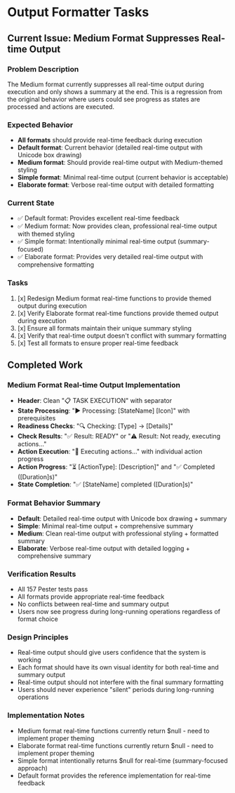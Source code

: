 # Output Formatter Tasks

## Current Issue: Medium Format Suppresses Real-time Output

### Problem Description
The Medium format currently suppresses all real-time output during execution and only shows a summary at the end. This is a regression from the original behavior where users could see progress as states are processed and actions are executed.

### Expected Behavior
- **All formats** should provide real-time feedback during execution
- **Default format**: Current behavior (detailed real-time output with Unicode box drawing)
- **Medium format**: Should provide real-time output with Medium-themed styling
- **Simple format**: Minimal real-time output (current behavior is acceptable)
- **Elaborate format**: Verbose real-time output with detailed formatting

### Current State
- ✅ Default format: Provides excellent real-time feedback
- ✅ Medium format: Now provides clean, professional real-time output with themed styling
- ✅ Simple format: Intentionally minimal real-time output (summary-focused)
- ✅ Elaborate format: Provides very detailed real-time output with comprehensive formatting

### Tasks
1. [x] Redesign Medium format real-time functions to provide themed output during execution
2. [x] Verify Elaborate format real-time functions provide themed output during execution
3. [x] Ensure all formats maintain their unique summary styling
4. [x] Verify that real-time output doesn't conflict with summary formatting
5. [x] Test all formats to ensure proper real-time feedback

## Completed Work

### Medium Format Real-time Output Implementation
- **Header**: Clean "📋 TASK EXECUTION" with separator
- **State Processing**: "▶ Processing: [StateName] [Icon]" with prerequisites
- **Readiness Checks**: "🔍 Checking: [Type] → [Details]"
- **Check Results**: "✅ Result: READY" or "⚠️ Result: Not ready, executing actions..."
- **Action Execution**: "🚀 Executing actions..." with individual action progress
- **Action Progress**: "⏳ [ActionType]: [Description]" and "✅ Completed ([Duration]s)"
- **State Completion**: "✅ [StateName] completed ([Duration]s)"

### Format Behavior Summary
- **Default**: Detailed real-time output with Unicode box drawing + summary
- **Simple**: Minimal real-time output + comprehensive summary
- **Medium**: Clean real-time output with professional styling + formatted summary
- **Elaborate**: Verbose real-time output with detailed logging + comprehensive summary

### Verification Results
- All 157 Pester tests pass
- All formats provide appropriate real-time feedback
- No conflicts between real-time and summary output
- Users now see progress during long-running operations regardless of format choice

### Design Principles
- Real-time output should give users confidence that the system is working
- Each format should have its own visual identity for both real-time and summary output
- Real-time output should not interfere with the final summary formatting
- Users should never experience "silent" periods during long-running operations

### Implementation Notes
- Medium format real-time functions currently return $null - need to implement proper theming
- Elaborate format real-time functions currently return $null - need to implement proper theming
- Simple format intentionally returns $null for real-time (summary-focused approach)
- Default format provides the reference implementation for real-time feedback

